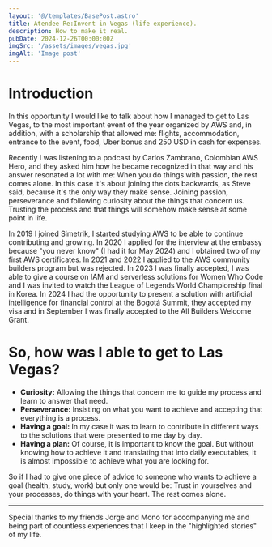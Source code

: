 ```yaml
---
layout: '@/templates/BasePost.astro'
title: Atendee Re:Invent in Vegas (life experience).
description: How to make it real. 
pubDate: 2024-12-26T00:00:00Z
imgSrc: '/assets/images/vegas.jpg'
imgAlt: 'Image post'
---
```


# Introduction

In this opportunity I would like to talk about how I managed to get to Las Vegas, to the most important event of the year organized by AWS and, in addition, with a scholarship that allowed me: flights, accommodation, entrance to the event, food, Uber bonus and 250 USD in cash for expenses.

Recently I was listening to a podcast by Carlos Zambrano, Colombian AWS Hero, and they asked him how he became recognized in that way and his answer resonated a lot with me: When you do things with passion, the rest comes alone. In this case it's about joining the dots backwards, as Steve said, because it's the only way they make sense. Joining passion, perseverance and following curiosity about the things that concern us. Trusting the process and that things will somehow make sense at some point in life.

In 2019 I joined Simetrik, I started studying AWS to be able to continue contributing and growing. In 2020 I applied for the interview at the embassy because "you never know" (I had it for May 2024) and I obtained two of my first AWS certificates. In 2021 and 2022 I applied to the AWS community builders program but was rejected. In 2023 I was finally accepted, I was able to give a course on IAM and serverless solutions for Women Who Code and I was invited to watch the League of Legends World Championship final in Korea.  In 2024 I had the opportunity to present a solution with artificial intelligence for financial control at the Bogotá Summit, they accepted my visa and in September I was finally accepted to the All Builders Welcome Grant.

# So, how was I able to get to Las Vegas?

- **Curiosity:** Allowing the things that concern me to guide my process and learn to answer that need.
- **Perseverance:** Insisting on what you want to achieve and accepting that everything is a process.
- **Having a goal:** In my case it was to learn to contribute in different ways to the solutions that were presented to me day by day.
- **Having a plan:** Of course, it is important to know the goal. But without knowing how to achieve it and translating that into daily executables, it is almost impossible to achieve what you are looking for.

So if I had to give one piece of advice to someone who wants to achieve a goal (health, study, work) but only one would be: Trust in yourselves and your processes, do things with your heart. The rest comes alone.

-----

Special thanks to my friends Jorge and Mono for accompanying me and being part of countless experiences that I keep in the "highlighted stories" of my life.


<img src="/assets/images/vegas2.jpg"  alt="">